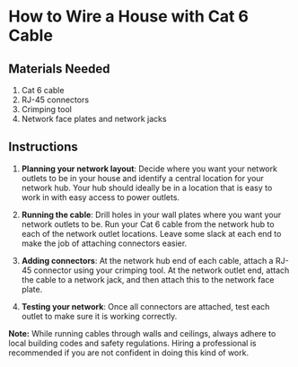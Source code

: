 # How to Wire a House with Cat 6 Cable

## Materials Needed
1. Cat 6 cable
2. RJ-45 connectors
3. Crimping tool
4. Network face plates and network jacks

## Instructions 
1. **Planning your network layout**: Decide where you want your network outlets to be in your house and identify a central location for your network hub. Your hub should ideally be in a location that is easy to work in with easy access to power outlets.
   
2. **Running the cable**: Drill holes in your wall plates where you want your network outlets to be. Run your Cat 6 cable from the network hub to each of the network outlet locations. Leave some slack at each end to make the job of attaching connectors easier.

3. **Adding connectors**: At the network hub end of each cable, attach a RJ-45 connector using your crimping tool. At the network outlet end, attach the cable to a network jack, and then attach this to the network face plate.

4. **Testing your network**: Once all connectors are attached, test each outlet to make sure it is working correctly.

**Note:** While running cables through walls and ceilings, always adhere to local building codes and safety regulations. Hiring a professional is recommended if you are not confident in doing this kind of work.